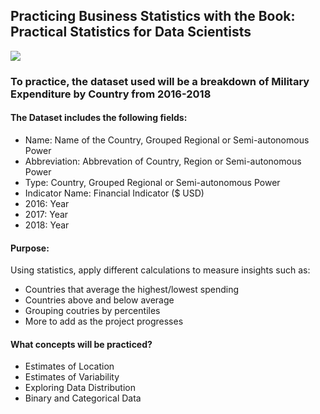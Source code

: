 ## Practicing Business Statistics with the Book: Practical Statistics for Data Scientists

![](https://giphy.com/gifs/ohdY5OaQmUmVW)

### To practice, the dataset used will be a breakdown of Military Expenditure by Country from 2016-2018

#### The Dataset includes the following fields:

+ Name: Name of the Country, Grouped Regional or Semi-autonomous Power
+ Abbreviation: Abbrevation of Country, Region or Semi-autonomous Power
+ Type: Country, Grouped Regional or Semi-autonomous Power
+ Indicator Name: Financial Indicator ($ USD)
+ 2016: Year 
+ 2017: Year
+ 2018: Year

#### Purpose:

Using statistics, apply different calculations to measure insights such as:

+ Countries that average the highest/lowest spending
+ Countries above and below average
+ Grouping coutries by percentiles
+ More to add as the project progresses

#### What concepts will be practiced?

+ Estimates of Location
+ Estimates of Variability
+ Exploring Data Distribution
+ Binary and Categorical Data
